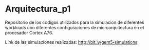 # Arquitectura_p1
Repositorio de los codigos utilizados para la simulacion de diferentes workloads con diferentes configuraciones de microarquitectura en el procesador Cortex A76.

Link de las simulaciones realizadas: http://bit.ly/gem5-simulations


